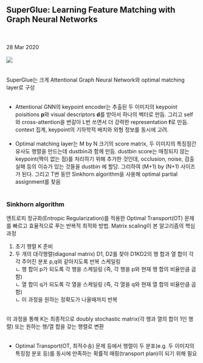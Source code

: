## SuperGlue: Learning Feature Matching with Graph Neural Networks
<br><br>
28 Mar 2020<br><br>
![](https://miro.medium.com/v2/resize:fit:1100/format:webp/1*2tEinOcDv2T4GiyDZfxPhA.png)<br><br>
<br>
SuperGlue는 크게 Attentional Graph Neural Network와 optimal matching layer로 구성<br><br>
- Attentional GNN의 keypoint encoder는 추출된 두 이미지의 keypoint poisitions **p**와 visual descriptors **d**를 받아서 하나의 벡터로 만듬. 그리고 self와 cross-attention을 번갈아 L번 쓰면서 더 강력한 representation **f**로 만듬. context 집계, keypoint의 기하학적 배치와 외형 정보를 동시에 고려.<br><br>
- Optimal matching layer는 M by N 크기의 score matrix, 두 이미지의 특징점간 유사도 행렬을 만드는데 dustbin과 함께 만듬. dustbin score는 매칭되지 않는 keypoint(짝이 없는 점)를 처리하기 위해 추가한 것인데, occlusion, noise, 검출실패 등의 이슈가 있는 것들을 dustbin 에 할당. 그리하여 (M+1) by (N+1) 사이즈가 된다. 그리고 T번 동안 Sinkhorn algorithm을 사용해 optimal partial assignment를 찾음<br><br>

### Sinkhorn algorithm
엔트로피 정규화(Entropic Regularization)를 적용한 Optimal Transport(OT) 문제를 빠르고 효율적으로 푸는 반복적 최적화 방법. Matrix scaling이 본 알고리즘의 핵심 과정<br>
  1) 초기 행렬 K 준비<br>
  2) 두 개의 대각행렬(diagonal matrix) D1, D2를 찾아 D1KD2의 행 합과 열 합이 각각 주어진 분포 p,q와 같아지도록 반복 스케일링<br>
  ㄴ 행 합이 p가 되도록 각 행을 스케일링 (즉, 각 행을 p와 현재 행 합의 비율만큼 곱함)<br>
  ㄴ 열 합이 q가 되도록 각 열을 스케일링 (즉, 각 열을 q와 현재 열 합의 비율만큼 곱함)<br>
  ㄴ 이 과정을 원하는 정확도가 나올때까지 반복<br><bR>

이 과정을 통해 K는 최종적으로 doubly stochastic matrix(각 행과 열의 합이 1인 행렬) 또는 원하는 행/열 합을 갖는 행렬로 변환<br><br>

- Optimal Transport(OT, 최적수송) 문제 등에서 행렬이 두 분포(e.g. 두 이미지의 특징점 분포 등)를 동시에 만족하는 확률적 매핑(transport plan)이 되기 위해 필요<br>